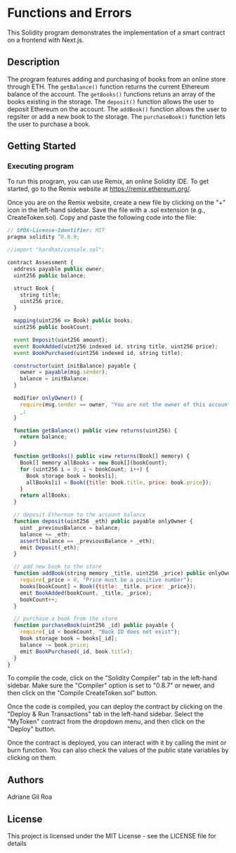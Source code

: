 # Functions and Errors

This Solidity program demonstrates the implementation of a smart contract on a frontend with Next.js.

## Description

The program features adding and purchasing of books from an online store through ETH. The `getBalance()` function returns the current Ethereum balance of the account. The `getBooks()` functions retuns an array of the books existing in the storage. The `deposit()` function allows the user to deposit Ethereum on the account. The `addBook()` function allows the user to regsiter or add a new book to the storage. The `purchaseBook()` function lets the user to purchase a book.

## Getting Started

### Executing program

To run this program, you can use Remix, an online Solidity IDE. To get started, go to the Remix website at https://remix.ethereum.org/.

Once you are on the Remix website, create a new file by clicking on the "+" icon in the left-hand sidebar. Save the file with a .sol extension (e.g., CreateToken.sol). Copy and paste the following code into the file:

```javascript
// SPDX-License-Identifier: MIT
pragma solidity ^0.8.9;

//import "hardhat/console.sol";

contract Assessment {
  address payable public owner;
  uint256 public balance;

  struct Book {
    string title;
    uint256 price;
  }

  mapping(uint256 => Book) public books;
  uint256 public bookCount;

  event Deposit(uint256 amount);
  event BookAdded(uint256 indexed id, string title, uint256 price);
  event BookPurchased(uint256 indexed id, string title);

  constructor(uint initBalance) payable {
    owner = payable(msg.sender);
    balance = initBalance;
  }

  modifier onlyOwner() {
    require(msg.sender == owner, "You are not the owner of this account");
    _;
  }

  function getBalance() public view returns(uint256) {
    return balance;
  }

  function getBooks() public view returns(Book[] memory) {
    Book[] memory allBooks = new Book[](bookCount);
    for (uint256 i = 0; i < bookCount; i++) {
      Book storage book = books[i];
      allBooks[i] = Book({title: book.title, price: book.price});
    }
    return allBooks;
  }

  // deposit Ethereum to the account balance
  function deposit(uint256 _eth) public payable onlyOwner {
    uint _previousBalance = balance;
    balance += _eth;
    assert(balance == _previousBalance + _eth);
    emit Deposit(_eth);
  }

  // add new book to the store
  function addBook(string memory _title, uint256 _price) public onlyOwner {
    require(_price > 0, "Price must be a positive number");
    books[bookCount] = Book({title: _title, price: _price});
    emit BookAdded(bookCount, _title, _price);
    bookCount++;
  }

  // purchase a book from the store
  function purchaseBook(uint256 _id) public payable {
    require(_id < bookCount, "Book ID does not exist");
    Book storage book = books[_id];
    balance -= book.price;
    emit BookPurchased(_id, book.title);
  }
}
```

To compile the code, click on the "Solidity Compiler" tab in the left-hand sidebar. Make sure the "Compiler" option is set to "0.8.7" or newer, and then click on the "Compile CreateToken.sol" button.

Once the code is compiled, you can deploy the contract by clicking on the "Deploy & Run Transactions" tab in the left-hand sidebar. Select the "MyToken" contract from the dropdown menu, and then click on the "Deploy" button.

Once the contract is deployed, you can interact with it by calling the mint or burn function. You can also check the values of the public state variables by clicking on them.

## Authors

Adriane Gil Roa  


## License

This project is licensed under the MIT License - see the LICENSE file for details